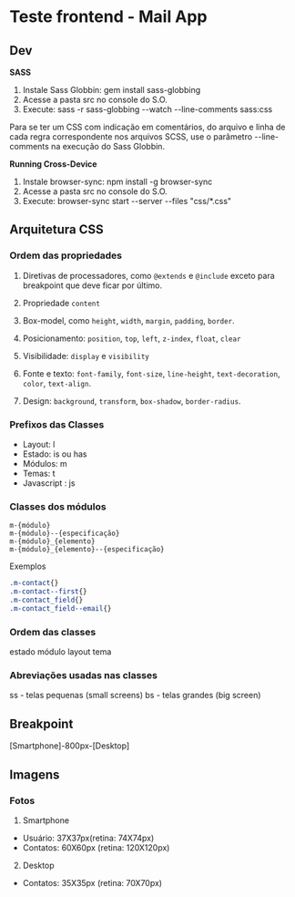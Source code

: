 Teste frontend - Mail App
=====

Dev
-----------------

**SASS**

1. Instale Sass Globbin: gem install sass-globbing
2. Acesse a pasta src no console do S.O.
3. Execute: sass -r sass-globbing --watch --line-comments sass:css

Para se ter um CSS com indicação em comentários, do arquivo e linha de cada regra correspondente nos arquivos SCSS, use o parâmetro --line-comments na execução do Sass Globbin.

**Running Cross-Device**

1. Instale browser-sync: npm install -g browser-sync
2. Acesse a pasta src no console do S.O.
3. Execute: browser-sync start --server --files "css/*.css"

Arquitetura CSS
-----------------

### Ordem das propriedades

1. Diretivas de processadores, como ```@extends``` e ```@include``` exceto para breakpoint que deve ficar por último.

2. Propriedade ```content```

3. Box-model, como ```height```, ```width```, ```margin```, ```padding```, ```border```.

4. Posicionamento: ```position```, ```top```, ```left```, ```z-index```, ```float```, ```clear```

5. Visibilidade: ```display``` e ```visibility```

6. Fonte e texto: ```font-family```, ```font-size```, ```line-height```, ```text-decoration```, ```color```, ```text-align```.

7. Design: ```background```, ```transform```, ```box-shadow```, ```border-radius```.

### Prefixos das Classes

* Layout: l
* Estado: is ou has
* Módulos: m
* Temas: t
* Javascript : js

### Classes dos módulos

```
m-{módulo}
m-{módulo}--{especificação}
m-{módulo}_{elemento}
m-{módulo}_{elemento}--{especificação}
```
Exemplos

```css
.m-contact{}
.m-contact--first{}
.m-contact_field{}
.m-contact_field--email{}
```

### Ordem das classes

estado módulo layout tema

### Abreviações usadas nas classes

ss - telas pequenas (small screens)
bs - telas grandes (big screen)

Breakpoint
-----------------
[Smartphone]-800px-[Desktop]

Imagens
-----------------

### Fotos

1. Smartphone

  - Usuário: 37X37px(retina: 74X74px)
  - Contatos: 60X60px (retina: 120X120px)

2. Desktop

  - Contatos: 35X35px (retina: 70X70px)



